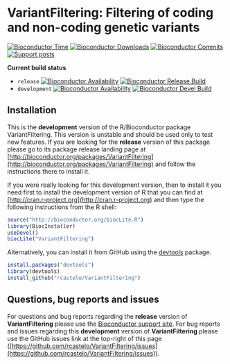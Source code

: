 # VariantFiltering: Filtering of coding and non-coding genetic variants

[![Bioconductor Time](http://bioconductor.org/shields/years-in-bioc/VariantFiltering.svg)](http://bioconductor.org/packages/release/bioc/html/VariantFiltering.html "How long has been VariantFiltering in a release of Bioconductor")
[![Bioconductor Downloads](http://bioconductor.org/shields/downloads/VariantFiltering.svg)](http://bioconductor.org/packages/stats/bioc/VariantFiltering.html "Percentile (top 5/20/50% or 'available') of downloads over the last 6 full months")
[![Bioconductor Commits](http://bioconductor.org/shields/commits/bioc/VariantFiltering.svg)](http://bioconductor.org/packages/devel/bioc/html/VariantFiltering.html#svn_source "Average SVN commits (to the devel branch) per month over the last 6 months")
[![Support posts](http://bioconductor.org/shields/posts/VariantFiltering.svg)](https://support.bioconductor.org/t/VariantFiltering/ "Bioconductor support site activity on VariantFiltering, last 6 months: tagged questions/avg. answers per question/avg. comments per question/accepted answers, or 0 if no tagged posts.")

**Current build status**
- `release` [![Bioconductor Availability](http://bioconductor.org/shields/availability/release/VariantFiltering.svg)](http://bioconductor.org/packages/release/bioc/html/VariantFiltering.html#archives "Whether VariantFiltering release is available on all platforms") 
[![Bioconductor Release Build](http://bioconductor.org/shields/build/release/bioc/VariantFiltering.svg)](http://bioconductor.org/checkResults/release/bioc-LATEST/VariantFiltering/ "Bioconductor release build")
- `development` [![Bioconductor Availability](http://bioconductor.org/shields/availability/devel/VariantFiltering.svg)](http://bioconductor.org/packages/devel/bioc/html/VariantFiltering.html#archives "Whether VariantFiltering devel is available on all platforms") 
[![Bioconductor Devel Build](http://bioconductor.org/shields/build/devel/bioc/VariantFiltering.svg)](http://bioconductor.org/checkResults/devel/bioc-LATEST/VariantFiltering/ "Bioconductor devel build")

## Installation

This is the __development__ version of the R/Bioconductor package VariantFiltering. This version is unstable and should be used only to test new features. If you are looking for the __release__ version of this package please go to its package release landing page at [http://bioconductor.org/packages/VariantFiltering](http://bioconductor.org/packages/VariantFiltering) and follow the instructions there to install it.

If you were really looking for this development version, then to install it you
need first to install the development version of R that you can find at [http://cran.r-project.org](http://cran.r-project.org) and then type the following instructions from the R shell:

```r
source("http://bioconductor.org/biocLite.R")
library(BiocInstaller)
useDevel()
biocLite("VariantFiltering")
```

Alternatively, you can install it from GitHub using the [devtools](https://github.com/hadley/devtools "devtools") package.

```r
install.packages("devtools")
library(devtools)
install_github("rcastelo/VariantFiltering")
```

## Questions, bug reports and issues

For questions and bug reports regarding the __release__ version of **VariantFiltering**
please use the [Bioconductor support site](http://support.bioconductor.org "Bioconductor support site").
For bug reports and issues regarding this __development__ version of **VariantFiltering**
please use the GitHub issues link at the top-right of this page
([https://github.com/rcastelo/VariantFiltering/issues](https://github.com/rcastelo/VariantFiltering/issues)).

